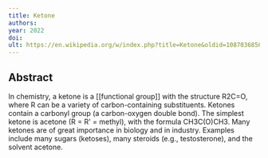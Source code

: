 ```yaml
---
title: Ketone
authors: 
year: 2022
doi: 
ult: https://en.wikipedia.org/w/index.php?title=Ketone&oldid=1087036856
---
```

## Abstract
In chemistry, a ketone  is a [[functional group]] with the structure R2C=O, where R can be a variety of carbon-containing substituents. Ketones contain a carbonyl group (a carbon-oxygen double bond). The simplest ketone is acetone (R = R' = methyl), with the formula CH3C(O)CH3. Many ketones are of great importance in biology and in industry. Examples include many sugars (ketoses), many steroids (e.g., testosterone), and the solvent acetone.
